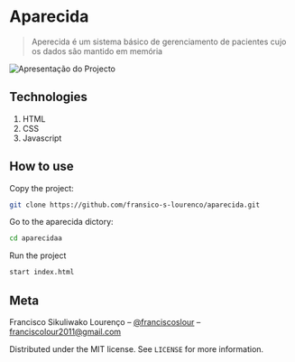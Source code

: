 # Aparecida 
> Aperecida é um sistema básico de gerenciamento de pacientes cujo os dados são mantido em memória 

![Apresentação do Projecto](https://github.com/fransico-s-lourenco/aparecida/blob/master/aparecida.PNG)

## Technologies

1. HTML
2. CSS
3. Javascript

## How to use

Copy the project:

```sh
git clone https://github.com/fransico-s-lourenco/aparecida.git
```

Go to the aparecida dictory:

```sh
cd aparecidaa
```

Run the project

```sh
start index.html
```

## Meta

Francisco Sikuliwako Lourenço – [@franciscoslour](https://twitter.com/franciscoslour) – franciscolour2011@gmail.com

Distributed under the MIT license. See ``LICENSE`` for more information.
